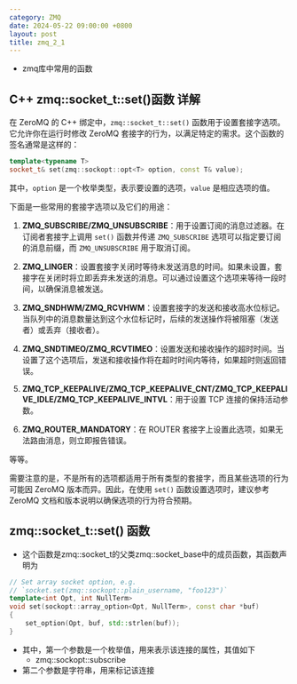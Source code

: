 ```yaml
---
category: ZMQ
date: 2024-05-22 09:00:00 +0800
layout: post
title: zmq_2_1
---
```


+ zmq库中常用的函数

## C++ zmq::socket_t::set()函数 详解

在 ZeroMQ 的 C++ 绑定中，`zmq::socket_t::set()` 函数用于设置套接字选项。它允许你在运行时修改 ZeroMQ 套接字的行为，以满足特定的需求。这个函数的签名通常是这样的：

```cpp
template<typename T>
socket_t& set(zmq::sockopt::opt<T> option, const T& value);
```

其中，`option` 是一个枚举类型，表示要设置的选项，`value` 是相应选项的值。

下面是一些常用的套接字选项以及它们的用途：

1. **ZMQ_SUBSCRIBE/ZMQ_UNSUBSCRIBE**：用于设置订阅的消息过滤器。在订阅者套接字上调用 `set()` 函数并传递 `ZMQ_SUBSCRIBE` 选项可以指定要订阅的消息前缀，而 `ZMQ_UNSUBSCRIBE` 用于取消订阅。

2. **ZMQ_LINGER**：设置套接字关闭时等待未发送消息的时间。如果未设置，套接字在关闭时将立即丢弃未发送的消息。可以通过设置这个选项来等待一段时间，以确保消息被发送。

3. **ZMQ_SNDHWM/ZMQ_RCVHWM**：设置套接字的发送和接收高水位标记。当队列中的消息数量达到这个水位标记时，后续的发送操作将被阻塞（发送者）或丢弃（接收者）。

4. **ZMQ_SNDTIMEO/ZMQ_RCVTIMEO**：设置发送和接收操作的超时时间。当设置了这个选项后，发送和接收操作将在超时时间内等待，如果超时则返回错误。

5. **ZMQ_TCP_KEEPALIVE/ZMQ_TCP_KEEPALIVE_CNT/ZMQ_TCP_KEEPALIVE_IDLE/ZMQ_TCP_KEEPALIVE_INTVL**：用于设置 TCP 连接的保持活动参数。

6. **ZMQ_ROUTER_MANDATORY**：在 ROUTER 套接字上设置此选项，如果无法路由消息，则立即报告错误。

等等。

需要注意的是，不是所有的选项都适用于所有类型的套接字，而且某些选项的行为可能因 ZeroMQ 版本而异。因此，在使用 `set()` 函数设置选项时，建议参考 ZeroMQ 文档和版本说明以确保选项的行为符合预期。

## zmq::socket_t::set() 函数

+ 这个函数是zmq::socket_t的父类zmq::socket_base中的成员函数，其函数声明为
```cpp
// Set array socket option, e.g.
// `socket.set(zmq::sockopt::plain_username, "foo123")`
template<int Opt, int NullTerm>
void set(sockopt::array_option<Opt, NullTerm>, const char *buf)
{
    set_option(Opt, buf, std::strlen(buf));
}
```

+ 其中，第一个参数是一个枚举值，用来表示该连接的属性，其值如下
  + zmq::sockopt::subscribe
+ 第二个参数是字符串，用来标记该连接